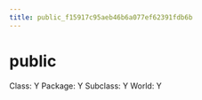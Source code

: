 ```yaml
---
title: public_f15917c95aeb46b6a077ef62391fdb6b
---
```


# public

Class: Y
Package: Y
Subclass: Y
World: Y